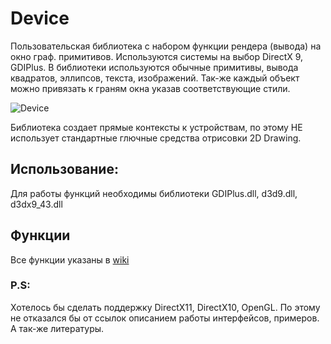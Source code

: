 Device
==========

Пользовательская библиотека с набором функции рендера (вывода) на окно граф. примитивов. Используются системы на выбор DirectX 9, GDIPlus.
В библиотеки используются обычные примитивы, вывода квадратов, эллипсов, текста, изображений. Так-же каждый объект можно привязать к граням окна указав соответствующие стили.

![Device](https://pp.vk.me/c626817/v626817304/3e4c0/D7gwMb7LYyc.jpg)


Библиотека создает прямые контексты к устройствам, по этому НЕ использует стандартные глючные средства отрисовки 2D Drawing.

## Использование:

Для работы функций необходимы библиотеки GDIPlus.dll, d3d9.dll, d3dx9_43.dll

## Функции

Все функции указаны в [wiki](https://github.com/GreenBytes95/Device/wiki)

### P.S:

Хотелось бы сделать поддержку DirectX11, DirectX10, OpenGL. По этому не отказался бы от ссылок описанием работы интерфейсов, примеров. А так-же литературы.



